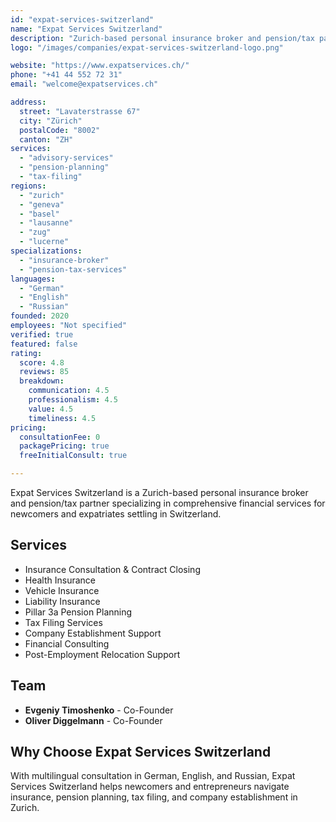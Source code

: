 ```yaml
---
id: "expat-services-switzerland"
name: "Expat Services Switzerland"
description: "Zurich-based personal insurance broker and pension/tax partner specializing in comprehensive financial services for newcomers and expatriates settling in Switzerland."
logo: "/images/companies/expat-services-switzerland-logo.png"

website: "https://www.expatservices.ch/"
phone: "+41 44 552 72 31"
email: "welcome@expatservices.ch"

address:
  street: "Lavaterstrasse 67"
  city: "Zürich"
  postalCode: "8002"
  canton: "ZH"
services:
  - "advisory-services"
  - "pension-planning"
  - "tax-filing"
regions:
  - "zurich"
  - "geneva"
  - "basel"
  - "lausanne"
  - "zug"
  - "lucerne"
specializations:
  - "insurance-broker"
  - "pension-tax-services"
languages:
  - "German"
  - "English"
  - "Russian"
founded: 2020
employees: "Not specified"
verified: true
featured: false
rating:
  score: 4.8
  reviews: 85
  breakdown:
    communication: 4.5
    professionalism: 4.5
    value: 4.5
    timeliness: 4.5
pricing:
  consultationFee: 0
  packagePricing: true
  freeInitialConsult: true

---
```


Expat Services Switzerland is a Zurich-based personal insurance broker and pension/tax partner specializing in comprehensive financial services for newcomers and expatriates settling in Switzerland.

## Services

- Insurance Consultation & Contract Closing
- Health Insurance
- Vehicle Insurance  
- Liability Insurance
- Pillar 3a Pension Planning
- Tax Filing Services
- Company Establishment Support
- Financial Consulting
- Post-Employment Relocation Support

## Team

- **Evgeniy Timoshenko** - Co-Founder
- **Oliver Diggelmann** - Co-Founder

## Why Choose Expat Services Switzerland

With multilingual consultation in German, English, and Russian, Expat Services Switzerland helps newcomers and entrepreneurs navigate insurance, pension planning, tax filing, and company establishment in Zurich.
